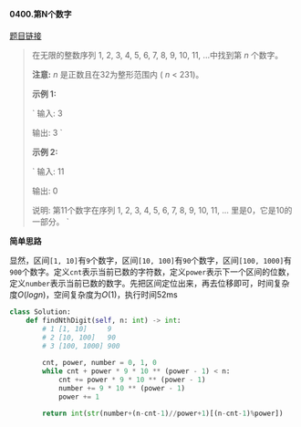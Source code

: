 #### 0400.第N个数字


[题目链接](https://leetcode-cn.com/problems/nth-digit)


> 在无限的整数序列 1, 2, 3, 4, 5, 6, 7, 8, 9, 10, 11, ...中找到第 *n* 个数字。
>
> **注意:**
> *n* 是正数且在32为整形范围内 ( *n* < 231)。
>
> **示例 1:**
>
> `
> 输入:
> 3
> 
> 输出:
> 3
> `
>
> **示例 2:**
>
> `
> 输入:
> 11
> 
> 输出:
> 0
> 
> 说明:
> 第11个数字在序列 1, 2, 3, 4, 5, 6, 7, 8, 9, 10, 11, ... 里是0，它是10的一部分。
> `

**简单思路**

显然，区间`[1, 10]`有`9`个数字，区间`[10, 100]`有`90`个数字，区间`[100, 1000]`有`900`个数字。定义`cnt`表示当前已数的字符数，定义`power`表示下一个区间的位数，定义`number`表示当前已数的数字。先把区间定位出来，再去位移即可，时间复杂度$O(logn)$，空间复杂度为$O(1)$，执行时间52ms

```python
class Solution:
    def findNthDigit(self, n: int) -> int:
        # 1 [1, 10]     9
        # 2 [10, 100]   90
        # 3 [100, 1000] 900
        
        cnt, power, number = 0, 1, 0
        while cnt + power * 9 * 10 ** (power - 1) < n:
            cnt += power * 9 * 10 ** (power - 1)
            number += 9 * 10 ** (power - 1)
            power += 1

        return int(str(number+(n-cnt-1)//power+1)[(n-cnt-1)%power])
```

